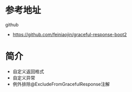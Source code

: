# 参考地址
github
- https://github.com/feiniaojin/graceful-response-boot2

# 简介
- 自定义返回格式
- 自定义异常
- 例外排除@ExcludeFromGracefulResponse注解
